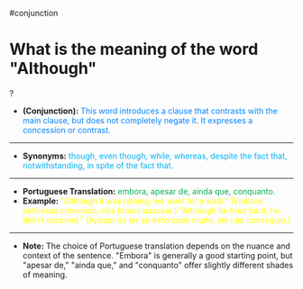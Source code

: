 #conjunction

# What is the meaning of the word "Although"
?
* **(Conjunction):** <span style="color:rgb(0, 132, 255)">This word introduces a clause that contrasts with the main clause, but does not completely negate it. It expresses a concession or contrast.</span>
---
* **Synonyms:** <span style="color:rgb(0, 176, 240)">though, even though, while, whereas, despite the fact that, notwithstanding, in spite of the fact that.</span>
---
* **Portuguese Translation:** <span style="color:rgb(0, 176, 80)">embora, apesar de, ainda que, conquanto.</span>
* **Example:** <span style="color:rgb(255, 255, 0)">"Although it was raining, we went for a walk." (Embora estivesse chovendo, nós fomos passear.)</span>  <span style="color:rgb(255, 255, 0)">"Although he tried hard, he didn't succeed." (Apesar de ter se esforçado muito, ele não conseguiu.)</span>
---
* **Note:**  The choice of Portuguese translation depends on the nuance and context of the sentence.  "Embora" is generally a good starting point, but "apesar de," "ainda que," and "conquanto" offer slightly different shades of meaning.
<!--SR:!2025-04-29,1,210-->
